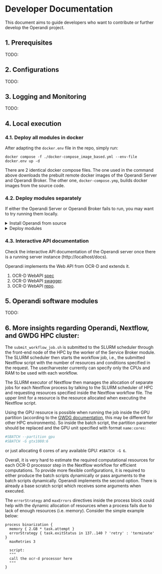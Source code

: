 # Developer Documentation
This document aims to guide developers who want to contribute or further develop the Operandi project.

## 1. Prerequisites
TODO:

## 2. Configurations
TODO:

## 3. Logging and Monitoring
TODO:

## 4. Local execution

### 4.1. Deploy all modules in docker
After adapting the `docker.env` file in the repo, simply run:
```shell
docker compose -f ./docker-compose_image_based.yml --env-file docker.env up -d
```

There are 2 identical docker compose files. The one used in the command above downloads the prebuilt remote docker 
images of the Operandi Server and Operandi Broker. The other one, `docker-compose.ymp`, builds docker images from the 
source code. 

### 4.2. Deploy modules separately
If either the Operandi Server or Operandi Broker fails to run, you may want to try running them locally.

<details>
<summary> Install Operandi from source </summary>

1. Install dependencies:
    ```sh
    sudo apt-get update && 
    sudo apt-get install -y make &&
    sudo make deps-ubuntu
    ```
2. Create a virtual Python environment and activate it:
    ```sh
    python3 -m venv $HOME/venv-operandi &&
    source $HOME/venv-operandi/bin/activate
    ```
3. Install Operandi modules
    ```sh
    make install-dev
    ```

</details>

<details>
<summary> Deploy modules </summary>

1. Stop and remove previously deployed docker modules:
    ```bash
    docker compose -f ./docker-compose_image_based.yml --env-file docker.env down --remove-orphans
    ```
2. Start MongoDB:
    ```bash
    docker compose -f ./docker-compose.yml --env-file .env up -d operandi-mongodb
    ```
3. Start RabbitMQ Server
    ```bash
    docker compose -f ./docker-compose.yml --env-file .env up -d operandi-rabbitmq
    ```
4. Start Operandi Server
    ```bash
    make start-server-native
    ```
5. Start Operandi Broker
    ```bash
    make start-broker-native
    ```

Pay attention that in the docker calls above the `.env` file is used. Since the server and broker are not deployed with 
docker compose they are not part of the network created by the docker compose. Thus, the address of the MongoDB and 
RabbitMQ is just the localhost and not the docker network.
</details>

### 4.3. Interactive API documentation

Check the interactive API documentation of the Operandi server once there is a running server 
instance (http://localhost/docs). 

Operandi implements the Web API from OCR-D and extends it.

1. OCR-D WebAPI [spec](https://github.com/OCR-D/spec/blob/master/openapi.yml)
2. OCR-D WebAPI [swagger](https://app.swaggerhub.com/apis/kba/ocr-d_web_api/0.0.1#/).
3. OCR-D WebAPI [repo](https://github.com/OCR-D/ocrd-webapi-implementation).

## 5. Operandi software modules
TODO:

## 6. More insights regarding Operandi, Nextflow, and GWDG HPC cluster:
The `submit_workflow_job.sh` is submitted to the SLURM scheduler through the front-end node of the HPC by the worker of 
the Service Broker module. The SLURM scheduler then starts the workflow job, i.e., the submitted Nextflow script with 
the number of resources and conditions specified in the request. The user/harvester currently can specify only the CPUs 
and RAM to be used with each workflow.

The SLURM executor of Nextflow then manages the allocation of separate jobs for each Nextflow process by talking to the 
SLURM scheduler of HPC and requesting resources specified inside the Nextflow workflow file. The upper limit for a 
resource is the resource allocated when executing the Nextflow script.

Using the GPU resource is possible when running the job inside the GPU partition (according to the 
[GWDG documentation](https://docs.gwdg.de/doku.php?id=en:services:application_services:high_performance_computing:running_jobs_slurm), this may be different for other HPC environments). So inside the batch script, the partition 
parameter should be replaced and the GPU unit specified with format `name:cores`:
```bash
#SBATCH --partition gpu
#SBATCH -G gtx1080:6
```
or just allocating 6 cores of any available GPU: `#SBATCH -G 6`. 

Overall, it is very hard to estimate the required computational resources for each OCR-D processor step in the Nextflow 
workflow for efficient computations. To provide more flexible configurations, it is required to either produce the 
batch scripts dynamically or pass arguments to the batch scripts dynamically. Operandi implements the second option. 
There is already a base scratch script which receives some arguments when executed.

The `errorStrategy` and `maxErrors` directives inside the process block could help with the dynamic allocation of 
resources when a process fails due to lack of enough resources (i.e. memory). Consider the simple example below: 
```shell
process binarization {
  memory { 2.GB * task.attempt }
  errorStrategy { task.exitStatus in 137..140 ? 'retry' : 'terminate' }
  maxRetries 3

  script:
  """
  call the ocr-d processor here
  """
}
```